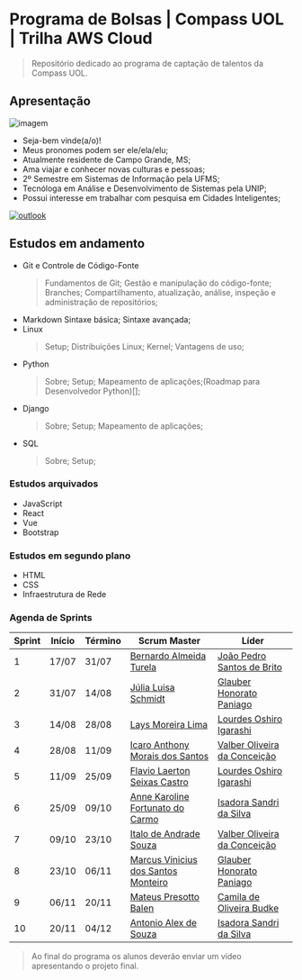 # Programa de Bolsas | Compass UOL | Trilha AWS Cloud

> Repositório dedicado ao programa de captação de talentos da Compass UOL.

## Apresentação

![imagem]()

- Seja-bem vinde(a/o)!
- Meus pronomes podem ser ele/ela/elu;
- Atualmente residente de Campo Grande, MS;
- Ama viajar e conhecer novas culturas e pessoas;
- 2º Semestre em Sistemas de Informação pela UFMS;
- Tecnóloga em Análise e Desenvolvimento de Sistemas pela UNIP;
- Possui interesse em trabalhar com pesquisa em Cidades Inteligentes;

[![outlook](https://img.shields.io/badge/Microsoft_Outlook-0078D4?style=for-the-badge&logo=microsoft-outlook&logoColor=white
)](camila.budke.pb@compasso.com.br)

## Estudos em andamento

- Git e Controle de Código-Fonte
  > Fundamentos de Git; Gestão e manipulação do código-fonte; Branches; Compartilhamento, atualização, análise, inspeção e administração de repositórios; 
- Markdown Sintaxe básica; Sintaxe avançada;
- Linux
    > Setup; Distribuições Linux; Kernel; Vantagens de uso;
- Python
    > Sobre; Setup; Mapeamento de aplicações;(Roadmap para Desenvolvedor Python)[];
- Django
    > Sobre; Setup; Mapeamento de aplicações;
- SQL
    > Sobre; Setup;

### Estudos arquivados

- JavaScript
- React
- Vue
- Bootstrap

### Estudos em segundo plano

- HTML
- CSS
- Infraestrutura de Rede

### Agenda de Sprints

| Sprint | Início | Término | Scrum Master | Líder              |
|--------|--------|---------|----| ----- |
| 1 | 17/07 | 31/07 | [Bernardo Almeida Turela](https://www.linkedin.com/in/bernardo-almeida-turela-2363b131) | [João Pedro Santos de Brito](https://github.com/brito219) |
| 2 | 31/07 | 14/08 | [Júlia Luisa Schmidt]() | [Glauber Honorato Paniago](https://github.com/glauber-honorato-paniago)| 
| 3 | 14/08 | 28/08 | [Lays Moreira Lima]() | [Lourdes Oshiro Igarashi](https://github.com/LourdesOshiroIgarashi) |
| 4 | 28/08 | 11/09 | [Icaro Anthony Morais dos Santos]() | [Valber Oliveira da Conceição](https://github.com/ValberOIiveira) |
| 5 | 11/09 | 25/09 | [Flavio Laerton Seixas Castro]() | [Lourdes Oshiro Igarashi](https://github.com/LourdesOshiroIgarashi) |
| 6 | 25/09 | 09/10 | [Anne Karoline Fortunato do Carmo]() | [Isadora Sandri da Silva](https://github.com/isandri) |
| 7 | 09/10 | 23/10 | [Italo de Andrade Souza]() | [Valber Oliveira da Conceição](https://github.com/ValberOIiveira) |
| 8 | 23/10 | 06/11 | [Marcus Vinicius dos Santos Monteiro]() | [Glauber Honorato Paniago](https://github.com/glauber-honorato-paniago) |
| 9 | 06/11 | 20/11 | [Mateus Presotto Balen]() | [Camila de Oliveira Budke](https://github.com/budkee) |
| 10 | 20/11 | 04/12 | [Antonio Alex de Souza]() | [Isadora Sandri da Silva](https://github.com/isandri) |

> Ao final do programa os alunos deverão enviar um vídeo apresentando o projeto final.

